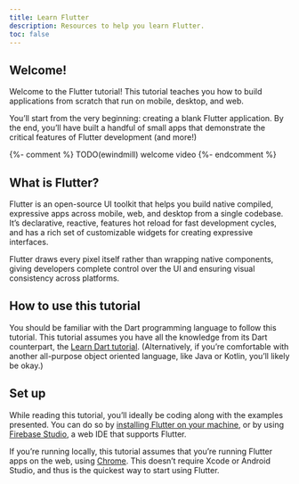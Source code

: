 ```yaml
---
title: Learn Flutter
description: Resources to help you learn Flutter.
toc: false
---
```


## Welcome! 

Welcome to the Flutter tutorial! This tutorial teaches you how to build 
applications from scratch that run on mobile, desktop, and web.

You’ll start from the very beginning: creating a blank Flutter application. 
By the end, you’ll have built a handful of small apps that demonstrate 
the critical features of Flutter development (and more!)

{%- comment %}
TODO(ewindmill) welcome video
{%- endcomment %}

## What is Flutter?

Flutter is an open-source UI toolkit that helps you build native compiled, 
expressive apps across mobile, web, and desktop from a single codebase. 
It’s declarative, reactive, features hot reload for fast development cycles, 
and has a rich set of customizable widgets for creating expressive interfaces.

Flutter draws every pixel itself rather than wrapping native components, 
giving developers complete control over the UI and ensuring visual consistency 
across platforms.

## How to use this tutorial

You should be familiar with the Dart programming language to follow this
tutorial. This tutorial assumes you have all the knowledge from its Dart
counterpart, the [Learn Dart tutorial][]. (Alternatively, if you’re comfortable
with another all-purpose object oriented language, like Java or Kotlin, you’ll
likely be okay.)

## Set up

While reading this tutorial, you’ll ideally be coding along with the examples presented. 
You can do so by [installing Flutter on your machine][], 
or by using [Firebase Studio][], a web IDE that supports Flutter.

If you’re running locally, this tutorial assumes that you’re running Flutter
apps on the web, using [Chrome][]. This doesn’t require Xcode or Android Studio, 
and thus is the quickest way to start using Flutter.  

[Learn Dart tutorial]: https://dart.dev/
[installing Flutter on your machine]: /get-started/install
[Firebase Studio]: https://firebase.studio/
[Chrome]: https://www.google.com/chrome/